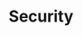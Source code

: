 ---
# This topic lives at
# https://digital.gov/topics/security

slug: "security"

# Topic Title
title: "Security"

# description — keep it short and clear
summary: ""

aliases:
  - /topics/cybersecurity-national-action-plan/
  - /topics/federal-risk-and-authorization-management-program/
  - /topics/fedramp/
  - /topics/https/
  - /topics/login-gov/
  - /topics/national-cyber-security-awareness-month/
  - /topics/ncsam/

# Weight
weight: 2

# For more information on managing topics,
# see https://github.com/GSA/digitalgov.gov/wiki
---